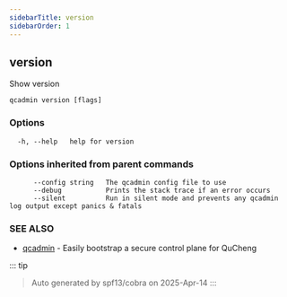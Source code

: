 ```yaml
---
sidebarTitle: version
sidebarOrder: 1
---
```


## version

Show version

```
qcadmin version [flags]
```

### Options

```
  -h, --help   help for version
```

### Options inherited from parent commands

```
      --config string   The qcadmin config file to use
      --debug           Prints the stack trace if an error occurs
      --silent          Run in silent mode and prevents any qcadmin log output except panics & fatals
```

### SEE ALSO

* [qcadmin](../qcadmin.md)	 - Easily bootstrap a secure control plane for QuCheng

::: tip
>Auto generated by spf13/cobra on 2025-Apr-14
:::